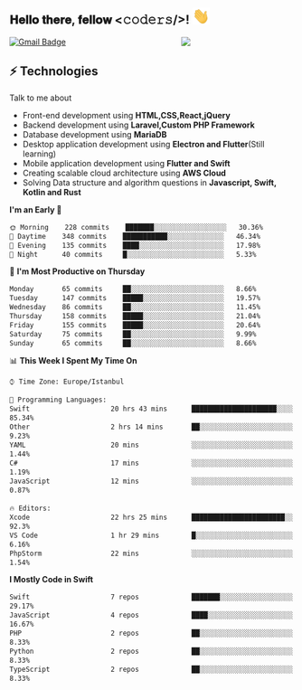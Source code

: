 <h2> 𝐇𝐞𝐥𝐥𝐨 𝐭𝐡𝐞𝐫𝐞, 𝐟𝐞𝐥𝐥𝐨𝐰 <𝚌𝚘𝚍𝚎𝚛𝚜/>! <img src="https://raw.githubusercontent.com/ABSphreak/ABSphreak/master/gifs/Hi.gif" width="30px"></h2>

<img align='right' src='https://user-images.githubusercontent.com/5713670/87202985-820dcb80-c2b6-11ea-9f56-7ec461c497c3.gif' width='200"'>

[![Gmail Badge](https://img.shields.io/badge/-osein.wtr@gmail.com-c14438?style=flat-square&logo=Gmail&logoColor=white&link=mailto:osein.wtr@gmail.com)](mailto:osein.wtr@gmail.com)


## ⚡ Technologies
Talk to me about
- Front-end development using **HTML,CSS,React,jQuery**
- Backend development using **Laravel,Custom PHP Framework**
- Database development using **MariaDB**
- Desktop application development using **Electron and Flutter**(Still learning)
- Mobile application development using **Flutter and Swift**
- Creating scalable cloud architecture using **AWS Cloud**
- Solving Data structure and algorithm questions in **Javascript, Swift, Kotlin and Rust**

<!--## Hello World!! 🤔
- 💬 Ask me about anything an everything.
- 📫 Read my blogs: [Harsh Blog](https://harshblog.xyz)
- 🎯 Portfolio site: [Portfolio](https://harshkumarkhatri.github.io/Portfolio-Site/index.html)
- 🔔 Subscribe:- [Harsh Kumar Khatri](https://www.youtube.com/channel/UCKNtMU9M559bmXxKoT6YeJw)
- ⚡ Fun fact: Internet users blink less than usual.-->

<!--START_SECTION:waka-->
**I'm an Early 🐤** 

```text
🌞 Morning    228 commits    ███████░░░░░░░░░░░░░░░░░░   30.36% 
🌆 Daytime    348 commits    ███████████░░░░░░░░░░░░░░   46.34% 
🌃 Evening    135 commits    ████░░░░░░░░░░░░░░░░░░░░░   17.98% 
🌙 Night      40 commits     █░░░░░░░░░░░░░░░░░░░░░░░░   5.33%

```
📅 **I'm Most Productive on Thursday** 

```text
Monday       65 commits     ██░░░░░░░░░░░░░░░░░░░░░░░   8.66% 
Tuesday      147 commits    █████░░░░░░░░░░░░░░░░░░░░   19.57% 
Wednesday    86 commits     ██░░░░░░░░░░░░░░░░░░░░░░░   11.45% 
Thursday     158 commits    █████░░░░░░░░░░░░░░░░░░░░   21.04% 
Friday       155 commits    █████░░░░░░░░░░░░░░░░░░░░   20.64% 
Saturday     75 commits     ██░░░░░░░░░░░░░░░░░░░░░░░   9.99% 
Sunday       65 commits     ██░░░░░░░░░░░░░░░░░░░░░░░   8.66%

```


📊 **This Week I Spent My Time On** 

```text
⌚︎ Time Zone: Europe/Istanbul

💬 Programming Languages: 
Swift                    20 hrs 43 mins      █████████████████████░░░░   85.34% 
Other                    2 hrs 14 mins       ██░░░░░░░░░░░░░░░░░░░░░░░   9.23% 
YAML                     20 mins             ░░░░░░░░░░░░░░░░░░░░░░░░░   1.44% 
C#                       17 mins             ░░░░░░░░░░░░░░░░░░░░░░░░░   1.19% 
JavaScript               12 mins             ░░░░░░░░░░░░░░░░░░░░░░░░░   0.87%

🔥 Editors: 
Xcode                    22 hrs 25 mins      ███████████████████████░░   92.3% 
VS Code                  1 hr 29 mins        █░░░░░░░░░░░░░░░░░░░░░░░░   6.16% 
PhpStorm                 22 mins             ░░░░░░░░░░░░░░░░░░░░░░░░░   1.54%

```

**I Mostly Code in Swift** 

```text
Swift                    7 repos             ███████░░░░░░░░░░░░░░░░░░   29.17% 
JavaScript               4 repos             ████░░░░░░░░░░░░░░░░░░░░░   16.67% 
PHP                      2 repos             ██░░░░░░░░░░░░░░░░░░░░░░░   8.33% 
Python                   2 repos             ██░░░░░░░░░░░░░░░░░░░░░░░   8.33% 
TypeScript               2 repos             ██░░░░░░░░░░░░░░░░░░░░░░░   8.33%

```



<!--END_SECTION:waka-->
